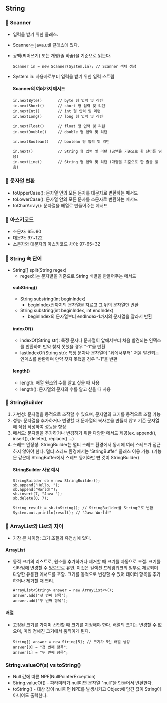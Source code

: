 ## String

### 📌 Scanner
- 입력을 받기 위한 클래스.
- Scanner는 java.util 클래스에 있다.
- 공백(띄어쓰기) 또는 개행(줄 바꿈)을 기준으로 읽는다.
    ```
    Scanner in = new Scanner(System.in); // Scanner 객체 생성
    ```
- System.in: 사용자로부터 입력을 받기 위한 입력 스트림

    #### Scanner의 여러가지 메서드
    ```
    in.nextByte()		// byte 형 입력 및 리턴
    in.nextShort()		// short 형 입력 및 리턴
    in.nextInt()		// int 형 입력 및 리턴
    in.nextLong()		// long 형 입력 및 리턴
    
    in.nextFloat()		// float 형 입력 및 리턴
    in.nextDouble()		// double 형 입력 및 리턴
    
    in.nextBoolean()	// boolean 형 입력 및 리턴
    
    in.next()			// String 형 입력 및 리턴	(공백을 기준으로 한 단어를 읽음)
    in.nextLine()		// String 형 입력 및 리턴 (개행을 기준으로 한 줄을 읽음)
    ```

### 📌 문자열 변환
- toUpperCase(): 문자열 안의 모든 문자를 대문자로 변환하는 메서드
- toLowerCase(): 문자열 안의 모든 문자를 소문자로 변환하는 메서드 
- toCharArray(): 문자열을 배열로 만들어주는 메서드

### 📌 아스키코드
- 소문자: 65~90
- 대문자: 97~122
- 소문자와 대문자의 아스키코드 차이: 97-65=32

### 📌 String 속 단어
- String[] split(String regex)
    - regex라는 문자열을 기준으로 String 배열을 만들어주는 메서드
    #### subString()
    - String substring(int beginIndex)
        - beginIndex전까지의 문자열을 자르고 그 뒤의 문자열만 반환
    - String substring(int beginIndex, int endIndex)        
        - beginIndex의 문자열부터 endIndex-1까지의 문자열을 잘라서 반환
    #### indexOf()
    - indexOf(String str): 특정 문자나 문자열이 앞에서부터 처음 발견되는 인덱스를 반환하며
    만약 찾지 못했을 경우 "-1"을 반환
    - lastIndexOf(String str): 특정 문자나 문자열이 "뒤에서부터" 처음 발견되는 인덱스를 반환하며
    만약 찾지 못했을 경우 "-1"을 반환
    #### length()
    - length: 배열 원소의 수를 알고 싶을 때 사용
    - length(): 문자열의 문자의 수를 알고 싶을 때 사용

### 📌 StringBuilder
1. 가변성: 문자열을 동적으로 조작할 수 있으며, 문자열의 크기를 동적으로 조절 가능
2. 성능: 문자열을 추가하거나 변경할 때 문자열의 복사본을 만들지 않고 기존 문자열에 직접 작성하여 성능을 향상
3. 메서드: 문자열을 추가하거나 변경하기 위한 다양한 메서드 제공(ex. append(), insert(), delete(), replace() ...)
4. 스레드 안정성: StringBuilder는 멀티 스레드 환경에서 동시에 여러 스레드가 접근하지 않아야 한다. 멀티 스레드 환경에서는 'StringBuffer' 클래스 이용 가능. (기능은 같은데 StringBuffer에서 스레드 동기화만 뺸 것이 StringBuilder)   
    #### StringBuilder 사용 예시
    ```    
    StringBuilder sb = new StringBuilder();
    sb.append("Hello, ");
    sb.append("World!");
    sb.insert(7, "Java ");
    sb.delete(0, 7);

    String result = sb.toString(); // StringBuilder를 String으로 변환
    System.out.println(result); // "Java World!"
    ```
### 📌 ArrayList와 List의 차이
- 가장 큰 차이점: 크기 조절과 유연성에 있다.
#### ArrayList<Type>
- 동적 크기의 리스트로, 원소를 추가하거나 제거할 때 크기를 자동으로 조절. 크기를 런타임에 변경할 수 있으므로 유연. 이것은 컬렉션 프레임워크의 일부로 제공되며 다양한 유용한 메서드를 포함. 크기를 동적으로 변경할 수 있어 데이터 항목을 추가하거나 제거할 때 편리.
    ```
    ArrayList<String> answer = new ArrayList<>();
    answer.add("첫 번째 항목");
    answer.add("두 번째 항목");
    ```

#### 배열
- 고정된 크기를 가지며 선언할 때 크기를 지정해야 한다. 배열의 크기는 변경할 수 없으며, 미리 정해진 크기에서 움직이게 된다.
    ```
    String[] answer = new String[5]; // 크기가 5인 배열 생성
    answer[0] = "첫 번째 항목";
    answer[1] = "두 번째 항목";
    ```
### String.valueOf(s) vs toString()
- Null 값에 따른 NPE(NullPointerException)
- String.valueOf() - 파라미터가 null이면 문자열 "null"을 만들어서 반환한다.
- toString() - 대상 값이 null이면 NPE를 발생시키고 Object에 담긴 값이 String이 아니여도 출력한다.